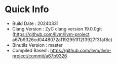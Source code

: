 # Quick Info
* Build Date : 20240331
* Clang Version : ZyC clang version 19.0.0git (https://github.com/llvm/llvm-project a67b9326cd0448072a1192951f12f3927f31af8c)
* Binutils Version : master
* Compiled Based : https://github.com/llvm/llvm-project/commit/a67b9326

